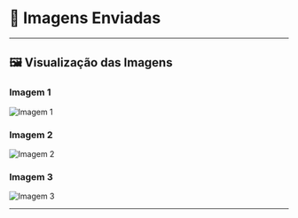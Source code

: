 # 📸 Imagens Enviadas

---

## 🖼️ Visualização das Imagens

### Imagem 1  
![Imagem 1](https://github.com/user-attachments/assets/936e7593-c535-46db-8489-862d46f67939)

### Imagem 2  
![Imagem 2](https://github.com/user-attachments/assets/e0be22c3-b564-40ff-bbc7-6e96ff109db5)

### Imagem 3  
![Imagem 3](https://github.com/user-attachments/assets/a7ba761e-ac96-45ab-a944-cf94c1f3a976)

---
